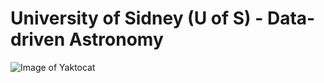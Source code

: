 # University of Sidney (U of S) - Data-driven Astronomy



![Image of Yaktocat](https://cdn.worldvectorlogo.com/logos/the-university-of-sydney-3.svg)
